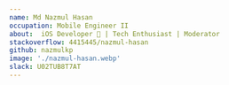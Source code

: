 ```yaml
---
name: Md Nazmul Hasan
occupation: Mobile Engineer II
about:  iOS Developer 📱 | Tech Enthusiast | Moderator
stackoverflow: 4415445/nazmul-hasan
github: nazmulkp
image: './nazmul-hasan.webp'
slack: U02TUB8T7AT
---
```


